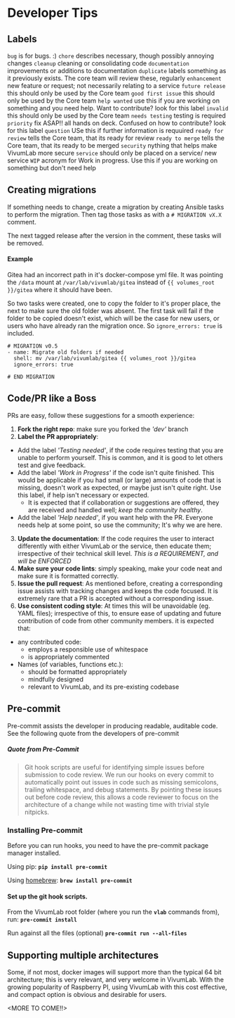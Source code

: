 # Developer Tips

## Labels 
`bug` is for bugs. :)
`chore` describes necessary, though possibly annoying changes
`cleanup` cleaning or consolidating code
`documentation` improvements or additions to documentation
`duplicate` labels something as it previously exists. The core team will review these, regularly
`enhancement` new feature or request; not necessarily relating to a service
`future release` this should only be used by the Core team 
`good first issue` this should only be used by the Core team
`help wanted` use this if you are working on something and you need help. Want to contribute? look for this label
`invalid` this should only be used by the Core team
`needs testing` testing is required
`priority` fix ASAP!! all hands on deck. Confused on how to contribute? look for this label
`question` USe this if further information is requuired
`ready for review` tells the Core team, that its ready for review
`ready to merge` tells the Core team, that its ready to be merged
`security` nything that helps make VivumLab more secure
`service` should only be placed on a service/ new service
`WIP` acronym for Work in progress. Use this if you are working on something but don't need help

## Creating migrations

If something needs to change, create a migration by creating Ansible tasks to perform the migration.
Then tag those tasks as with a `# MIGRATION vX.X` comment.

The next tagged release after the version in the comment, these tasks will be removed.

#### Example

Gitea had an incorrect path in it's docker-compose yml file. It was pointing the `/data`
mount at `/var/lab/vivumlab/gitea` instead of `{{ volumes_root }}/gitea` where it should have been.

So two tasks were created, one to copy the folder to it's proper place, the next to make sure the
old folder was absent. The first task will fail if the folder to be copied doesn't exist, which
will be the case for new users, or users who have already ran the migration once. So `ignore_errors:
true` is included.

```
# MIGRATION v0.5
- name: Migrate old folders if needed
  shell: mv /var/lab/vivumlab/gitea {{ volumes_root }}/gitea
  ignore_errors: true

# END MIGRATION
```

## Code/PR like a Boss
PRs are easy, follow these suggestions for a smooth experience:
1. **Fork the right repo**: make sure you forked the *'dev'* branch
2. **Label the PR appropriately**:
  * Add the label *'Testing needed'*, if the code requires testing that you are unable to perform yourself. This is common, and it is good to let others test and give feedback.
  * Add the label *'Work in Progress'* if the code isn't quite finished. This would be applicable if you had small (or large) amounts of code that is missing, doesn't work as expected, or maybe just isn't quite right. Use this label, if help isn't necessary or expected.
    * It is expected that if collaboration or suggestions are offered, they are received and handled well; *keep the community healthy*.
  * Add the label *'Help needed'*, if you want help with the PR. Everyone needs help at some point, so use the community; It's why we are here.
3. **Update the documentation**: If the code requires the user to interact differently with either VivumLab or the service, then educate them; irrespective of their technical skill level. *This is a REQUIREMENT, and will be ENFORCED*
4. **Make sure your code lints**: simply speaking, make your code neat and make sure it is formatted correctly.
5. **Issue the pull request**: As mentioned before, creating a corresponding issue assists with tracking changes and keeps the code focused. It is extremely rare that a PR is accepted without a corresponding issue.
6. **Use consistent coding style**: At times this will be unavoidable (eg. YAML files); irrespective of this, to ensure ease of updating and future contribution of code from other community members. it is expected that:
* any contributed code:
  * employs a responsible use of whitespace
  * is appropriately commented
* Names (of variables, functions etc.):
  * should be formatted appropriately
  * mindfully designed
  * relevant to VivumLab, and its pre-existing codebase

## Pre-commit
Pre-commit assists the developer in producing readable, auditable code. See the following quote from the developers of pre-commit

##### Quote from Pre-Commit
> Git hook scripts are useful for identifying simple issues before submission to code review. We run our hooks on every commit to automatically point out issues in code such as missing semicolons, trailing whitespace, and debug statements. By pointing these issues out before code review, this allows a code reviewer to focus on the architecture of a change while not wasting time with trivial style nitpicks.

### Installing Pre-commit

Before you can run hooks, you need to have the pre-commit package manager installed.

Using pip:
**`pip install pre-commit`**

Using [homebrew](https://brew.sh/):
**`brew install pre-commit`**

#### Set up the git hook scripts.
From the VivumLab root folder (where you run the **`vlab`** commands from), run:
**`pre-commit install`**

Run against all the files (optional)
**`pre-commit run --all-files`**

## Supporting multiple architectures
Some, if not most, docker images will support more than the typical 64 bit architecture; this is very relevant, and very welcome in VivumLab. With the growing popularity of Raspberry PI, using VivumLab with this cost effective, and compact option is obvious and desirable for users.

<MORE TO COME!!>
